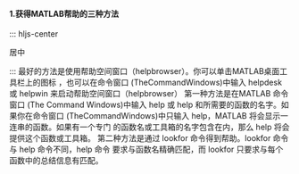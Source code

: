 #### 1.获得MATLAB帮助的三种方法



   ::: hljs-center

居中

:::
最好的方法是使用帮助空间窗口（helpbrowser）。你可以单击MATLAB桌面工具栏上的图标 ，也可以在命令窗口 (TheCommandWindows)中输入 helpdesk 或 helpwin 来启动帮助空间窗口（helpbrowser）
   第一种方法是在MATLAB 命令窗口 (The Command Windows)中输入 help 或 help 和所需要的函数的名字。如果你在命令窗口 (TheCommandWindows)中只输入 help，MATLAB 将会显示一连串的函数。如果有一个专门 的函数名或工具箱的名字包含在内，那么 help 将会提供这个函数或工具箱。 
   第二种方法是通过 lookfor 命令得到帮助。lookfor 命令与 help 命令不同，help 命令 要求与函数名精确匹配，而 lookfor 只要求与每个函数中的总结信息有匹配。